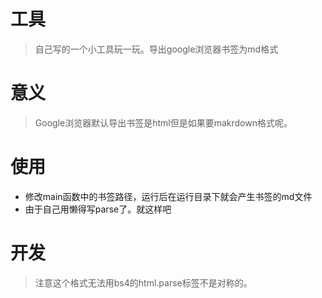 # 工具
> 自己写的一个小工具玩一玩。导出google浏览器书签为md格式

# 意义
> Google浏览器默认导出书签是html但是如果要makrdown格式呢。

# 使用
- 修改main函数中的书签路径，运行后在运行目录下就会产生书签的md文件
- 由于自己用懒得写parse了。就这样吧 

# 开发
> 注意这个格式无法用bs4的html.parse标签不是对称的。

